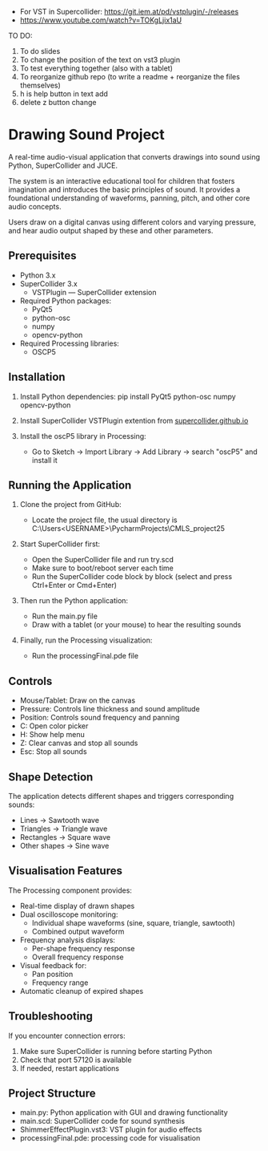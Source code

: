 - For VST in Supercollider: https://git.iem.at/pd/vstplugin/-/releases
- https://www.youtube.com/watch?v=TOKgLjix1aU


TO DO: 
1. To do slides
2. To change the position of the text on vst3 plugin
3. To test everything together (also with a tablet)
4. To reorganize github repo (to write a readme + reorganize the files themselves)
5. h is help button in text add
6. delete z button change



Drawing Sound Project
====================

A real-time audio-visual application that converts drawings into sound using Python, SuperCollider and JUCE. 

The system is an interactive educational tool for children that fosters imagination and introduces the basic principles of sound. It provides a foundational understanding of waveforms, panning, pitch, and other core audio concepts. 

Users draw on a digital canvas using different colors and varying pressure, and hear audio output shaped by these and other parameters. 


Prerequisites
------------
- Python 3.x
- SuperCollider 3.x
    - VSTPlugin — SuperCollider extension
- Required Python packages:
  - PyQt5
  - python-osc
  - numpy
  - opencv-python
- Required Processing libraries:
  - OSCP5

Installation
-----------
1. Install Python dependencies:
   pip install PyQt5 python-osc numpy opencv-python

2. Install SuperCollider VSTPlugin extention from [supercollider.github.io](https://git.iem.at/pd/vstplugin/-/releases)

3. Install the oscP5 library in Processing:
   - Go to Sketch -> Import Library -> Add Library -> search "oscP5" and install it

Running the Application
----------------------
1. Clone the project from GitHub:
   - Locate the project file, the usual directory is C:\Users\<USERNAME>\PycharmProjects\CMLS_project25

2. Start SuperCollider first:
   - Open the SuperCollider file and run try.scd
   - Make sure to boot/reboot server each time
   - Run the SuperCollider code block by block (select and press Ctrl+Enter or Cmd+Enter)

3. Then run the Python application:
   - Run the main.py file
   - Draw with a tablet (or your mouse) to hear the resulting sounds

4. Finally, run the Processing visualization:
   - Run the processingFinal.pde file

Controls
--------
- Mouse/Tablet: Draw on the canvas
- Pressure: Controls line thickness and sound amplitude
- Position: Controls sound frequency and panning
- C: Open color picker
- H: Show help menu
- Z: Clear canvas and stop all sounds
- Esc: Stop all sounds

Shape Detection
--------------
The application detects different shapes and triggers corresponding sounds:
- Lines → Sawtooth wave
- Triangles → Triangle wave
- Rectangles → Square wave
- Other shapes → Sine wave

Visualisation Features
-------------------------------
The Processing component provides:
- Real-time display of drawn shapes
- Dual oscilloscope monitoring:
  - Individual shape waveforms (sine, square, triangle, sawtooth)
  - Combined output waveform
- Frequency analysis displays:
  - Per-shape frequency response
  - Overall frequency response
- Visual feedback for:
  - Pan position 
  - Frequency range 
- Automatic cleanup of expired shapes

Troubleshooting
--------------
If you encounter connection errors:
1. Make sure SuperCollider is running before starting Python
2. Check that port 57120 is available
3. If needed, restart applications

Project Structure
----------------
- main.py: Python application with GUI and drawing functionality
- main.scd: SuperCollider code for sound synthesis
- ShimmerEffectPlugin.vst3: VST plugin for audio effects
- processingFinal.pde: processing code for visualisation
